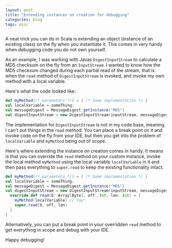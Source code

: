 ```yaml
---
layout: post
title: "Extending instances on creation for debugging"
categories: blog
tags: misc
---
```


A neat trick you can do in Scala is extending an object (instance of an existing class) on the fly when you instantiate it. This comes in very handy when debugging code you do not own yourself.

As an example, I was working with Javas `DigestInputStream` to calculate a MD5 checksum on the fly from an `InputStream`. I wanted to know how the MD5 checksum changed during each partial read of the stream, that is when the `read` method of `DigestInputStream` is invoked, and invoke my own method with a local variable.

Here's what the code looked like:

```scala
def myMethod(/* parameters */) = { /* Some implementation */ } 
val localVariable = someThing;
val messageDigest = MessageDigest.getInstance("MD5")
val digestInputStream = new DigestInputStream(inputStream, messageDigest)
```

The implementation for `DigestInputStream` is not in my code base, meaning I can't put things in the `read` method. You can place a break point on it and invoke code on the fly from your IDE, but then you get into the problem of `localVariable` and `myMethod` being out of scope.

Here's where extending the instance on creation comes in handy. It means is that you can override the `read` method on your custom instance, invoke the local method `myMethod` using the local variable `localVariable` in it and then pass everything to `super.read` to keep the existing functionality intact.

```scala
def myMethod(/* parameters */) = { /* Some implementation */ } 
val localVariable = someThing;
val messageDigest = MessageDigest.getInstance("MD5")
val digestInputStream = new DigestInputStream(inputStream, messageDigest) {
  override def read(b: Array[Byte], off: Int, len: Int) = {
    myMethod(localVariable) // Yay!
    super.read(b, off, len)
  }
}
```

Alternatively, you can put a break point in your overridden `read` method to get everything in scope and debug with your IDE.

Happy debugging!